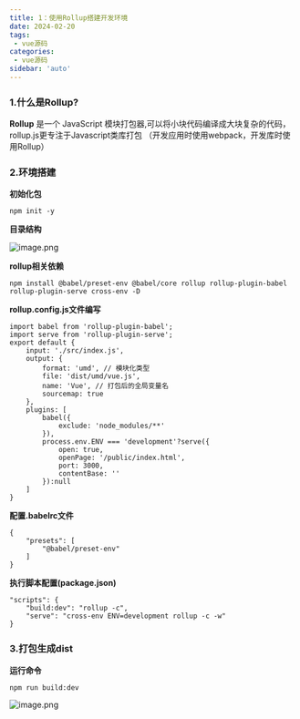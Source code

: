 ```yaml
---
title: 1：使用Rollup搭建开发环境
date: 2024-02-20
tags:
 - vue源码
categories:
 - vue源码
sidebar: 'auto'
---
```


### **1.什么是Rollup?**

**Rollup** 是一个 JavaScript 模块打包器,可以将小块代码编译成大块复杂的代码， rollup.js更专注于Javascript类库打包 （开发应用时使用webpack，开发库时使用Rollup）

### **2.环境搭建**
**初始化包**
```
npm init -y
```
**目录结构**

![image.png](/vuecode/cate.png)

**rollup相关依赖**
```
npm install @babel/preset-env @babel/core rollup rollup-plugin-babel rollup-plugin-serve cross-env -D
```

**rollup.config.js文件编写**

```
import babel from 'rollup-plugin-babel';
import serve from 'rollup-plugin-serve';
export default {
    input: './src/index.js',
    output: {
        format: 'umd', // 模块化类型
        file: 'dist/umd/vue.js', 
        name: 'Vue', // 打包后的全局变量名
        sourcemap: true
    },
    plugins: [
        babel({
            exclude: 'node_modules/**'
        }),
        process.env.ENV === 'development'?serve({
            open: true,
            openPage: '/public/index.html',
            port: 3000,
            contentBase: ''
        }):null
    ]
}
```

**配置.babelrc文件**

```
{
    "presets": [
        "@babel/preset-env"
    ]
}
```

**执行脚本配置(package.json)**

```
"scripts": {
    "build:dev": "rollup -c",
    "serve": "cross-env ENV=development rollup -c -w"
}
```
### **3.打包生成dist**

**运行命令**
```
npm run build:dev
```
![image.png](/vuecode/cate2.png)
